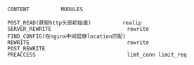 
	CONTENT          MODULES
	
	POST_READ(获取http头部初始值)          realip
	SERVER_REWRITE                        rewrite
	FIND_CONFIG(在nginx中间层做location匹配)
	REWRITE                               rewrite
	POST_REWRITE
	PREACCESS                             limt_conn limit_req